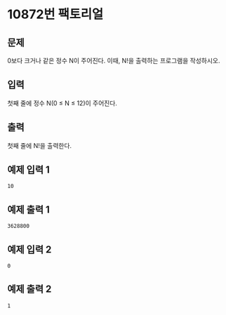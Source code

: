 # 10872번 팩토리얼

## 문제
0보다 크거나 같은 정수 N이 주어진다. 이때, N!을 출력하는 프로그램을 작성하시오.

## 입력
첫째 줄에 정수 N(0 ≤ N ≤ 12)이 주어진다.

## 출력
첫째 줄에 N!을 출력한다.

## 예제 입력 1
	10
## 예제 출력 1
	3628800
## 예제 입력 2
	0
## 예제 출력 2
	1